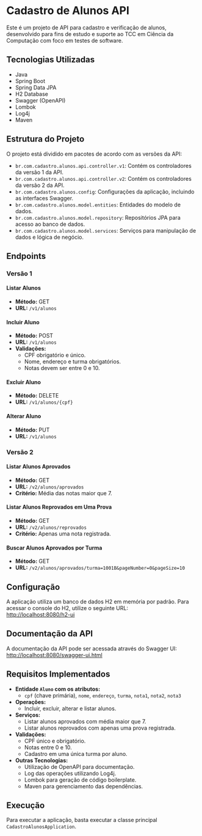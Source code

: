 # Cadastro de Alunos API

Este é um projeto de API para cadastro e verificação de alunos, desenvolvido para fins de estudo e suporte ao TCC em Ciência da Computação com foco em testes de software.

## Tecnologias Utilizadas

- Java
- Spring Boot
- Spring Data JPA
- H2 Database
- Swagger (OpenAPI)
- Lombok
- Log4j
- Maven

## Estrutura do Projeto

O projeto está dividido em pacotes de acordo com as versões da API:

- `br.com.cadastro.alunos.api.controller.v1`: Contém os controladores da versão 1 da API.
- `br.com.cadastro.alunos.api.controller.v2`: Contém os controladores da versão 2 da API.
- `br.com.cadastro.alunos.config`: Configurações da aplicação, incluindo as interfaces Swagger.
- `br.com.cadastro.alunos.model.entities`: Entidades do modelo de dados.
- `br.com.cadastro.alunos.model.repository`: Repositórios JPA para acesso ao banco de dados.
- `br.com.cadastro.alunos.model.services`: Serviços para manipulação de dados e lógica de negócio.

## Endpoints

### Versão 1

#### Listar Alunos
- **Método:** GET
- **URL:** `/v1/alunos`

#### Incluir Aluno
- **Método:** POST
- **URL:** `/v1/alunos`
- **Validações:**  
  - CPF obrigatório e único.
  - Nome, endereço e turma obrigatórios.
  - Notas devem ser entre 0 e 10.

#### Excluir Aluno
- **Método:** DELETE
- **URL:** `/v1/alunos/{cpf}`

#### Alterar Aluno
- **Método:** PUT
- **URL:** `/v1/alunos`

### Versão 2

#### Listar Alunos Aprovados
- **Método:** GET
- **URL:** `/v2/alunos/aprovados`
- **Critério:** Média das notas maior que 7.

#### Listar Alunos Reprovados em Uma Prova
- **Método:** GET
- **URL:** `/v2/alunos/reprovados`
- **Critério:** Apenas uma nota registrada.

#### Buscar Alunos Aprovados por Turma
- **Método:** GET
- **URL:** `/v2/alunos/aprovados/turma=1001B&pageNumber=0&pageSize=10`

## Configuração

A aplicação utiliza um banco de dados H2 em memória por padrão. Para acessar o console do H2, utilize o seguinte URL:  
[http://localhost:8080/h2-ui](http://localhost:8080/h2-ui)

## Documentação da API

A documentação da API pode ser acessada através do Swagger UI:  
[http://localhost:8080/swagger-ui.html](http://localhost:8080/swagger-ui.html)

## Requisitos Implementados

- **Entidade `Aluno` com os atributos:**  
  - `cpf` (chave primária), `nome`, `endereço`, `turma`, `nota1`, `nota2`, `nota3`
- **Operações:**
  - Incluir, excluir, alterar e listar alunos.
- **Serviços:**
  - Listar alunos aprovados com média maior que 7.
  - Listar alunos reprovados com apenas uma prova registrada.
- **Validações:**
  - CPF único e obrigatório.
  - Notas entre 0 e 10.
  - Cadastro em uma única turma por aluno.
- **Outras Tecnologias:**
  - Utilização de OpenAPI para documentação.
  - Log das operações utilizando Log4j.
  - Lombok para geração de código boilerplate.
  - Maven para gerenciamento das dependências.

## Execução

Para executar a aplicação, basta executar a classe principal `CadastroAlunosApplication`.